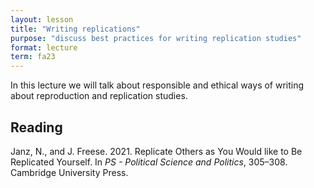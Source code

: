 ```yaml
---
layout: lesson
title: "Writing replications"
purpose: "discuss best practices for writing replication studies"
format: lecture
term: fa23
---
```


In this lecture we will talk about responsible and ethical ways of writing about reproduction and replication studies.

## Reading

Janz, N., and J. Freese. 2021. Replicate Others as You Would like to Be Replicated Yourself. In *PS - Political Science and Politics*, 305–308. Cambridge University Press.
